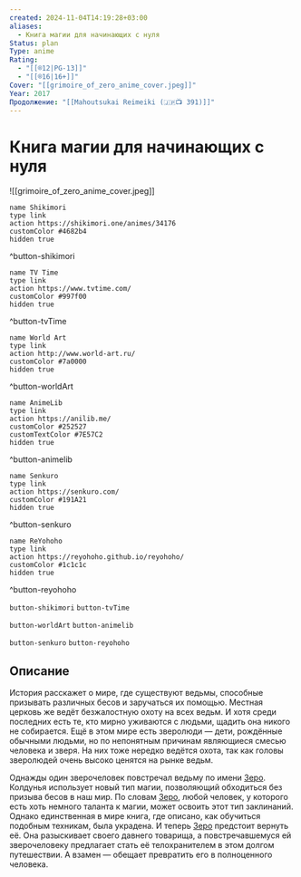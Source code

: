 ```yaml
---
created: 2024-11-04T14:19:28+03:00
aliases:
  - Книга магии для начинающих с нуля
Status: plan
Type: anime
Rating:
  - "[[®️12|PG-13]]"
  - "[[®️16|16+]]"
Cover: "[[grimoire_of_zero_anime_cover.jpeg]]"
Year: 2017
Продолжение: "[[Mahoutsukai Reimeiki (🇯🇵📺 391)]]"
---
```


# Книга магии для начинающих с нуля

![[grimoire_of_zero_anime_cover.jpeg]]

```button
name Shikimori
type link
action https://shikimori.one/animes/34176
customColor #4682b4
hidden true
```
^button-shikimori

```button
name TV Time
type link
action https://www.tvtime.com/
customColor #997f00
hidden true
```
^button-tvTime

```button
name World Art
type link
action http://www.world-art.ru/
customColor #7a0000
hidden true
```
^button-worldArt

```button
name AnimeLib
type link
action https://anilib.me/
customColor #252527
customTextColor #7E57C2
hidden true
```
^button-animelib

```button
name Senkuro
type link
action https://senkuro.com/
customColor #191A21
hidden true
```
^button-senkuro

```button
name ReYohoho
type link
action https://reyohoho.github.io/reyohoho/
customColor #1c1c1c
hidden true
```
^button-reyohoho

`button-shikimori` `button-tvTime`

`button-worldArt` `button-animelib`

`button-senkuro` `button-reyohoho`

## Описание

История расскажет о мире, где существуют ведьмы, способные призывать различных бесов и заручаться их помощью. Местная церковь же ведёт безжалостную охоту на всех ведьм. И хотя среди последних есть те, кто мирно уживаются с людьми, щадить она никого не собирается. Ещё в этом мире есть зверолюди — дети, рождённые обычными людьми, но по непонятным причинам являющиеся смесью человека и зверя. На них тоже нередко ведётся охота, так как головы зверолюдей очень высоко ценятся на рынке ведьм.

Однажды один зверочеловек повстречал ведьму по имени [Зеро](https://shikimori.one/characters/138035-zero). Колдунья использует новый тип магии, позволяющий обходиться без призыва бесов в наш мир. По словам [Зеро](https://shikimori.one/characters/138035-zero), любой человек, у которого есть хоть немного таланта к магии, может освоить этот тип заклинаний. Однако единственная в мире книга, где описано, как обучиться подобным техникам, была украдена. И теперь [Зеро](https://shikimori.one/characters/138035-zero) предстоит вернуть её. Она разыскивает своего давнего товарища, а повстречавшемуся ей зверочеловеку предлагает стать её телохранителем в этом долгом путешествии. А взамен — обещает превратить его в полноценного человека.
